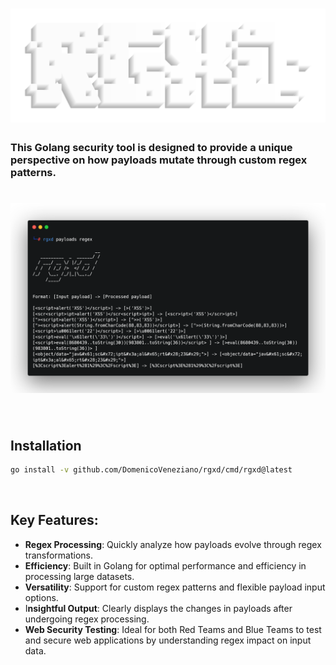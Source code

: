 <h1 align="center">
  <img src="rgxdlogo.png">
 </h1>
<h3>This Golang security tool is designed to provide a unique perspective on how payloads mutate through custom regex patterns.</h3>
<h1 align="center">
  <img src="rgxdterminal.png">
 </h1>
 <br>
 <h2>Installation</h2>

```bash
go install -v github.com/DomenicoVeneziano/rgxd/cmd/rgxd@latest 
```
<br>
<h2>Key Features:</h2>
<ul>
<li><b>Regex Processing</b>: Quickly analyze how payloads evolve through regex transformations.</li>
<li><b>Efficiency</b>: Built in Golang for optimal performance and efficiency in processing large datasets.</li>
<li><b>Versatility</b>: Support for custom regex patterns and flexible payload input options.</li>
<li>I<b>nsightful Output</b>: Clearly displays the changes in payloads after undergoing regex processing.</li>
<li><b>Web Security Testing</b>: Ideal for both Red Teams and Blue Teams to test and secure web applications by understanding regex impact on input data.</li>
</ul>
